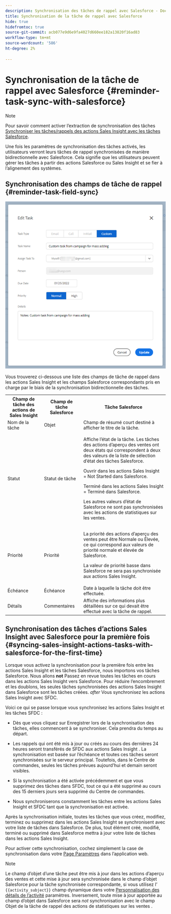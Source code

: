 ```yaml
---
description: Synchronisation des tâches de rappel avec Salesforce - Documents Marketo - Documentation du produit
title: Synchronisation de la tâche de rappel avec Salesforce
hide: true
hidefromtoc: true
source-git-commit: acb077e9d6e9fa4027d660ee182a13820f16ad83
workflow-type: tm+mt
source-wordcount: '586'
ht-degree: 2%

---
```


# Synchronisation de la tâche de rappel avec Salesforce {#reminder-task-sync-with-salesforce}

>[!NOTE]
>
>Pour savoir comment activer l’extraction de synchronisation des tâches [Synchroniser les tâches/rappels des actions Sales Insight avec les tâches Salesforce](/help/marketo/product-docs/marketo-sales-insight/actions/crm/salesforce-integration/salesforce-sync-settings.md#sync-sales-insight-actions-tasks-reminders-to-salesforce-tasks).

Une fois les paramètres de synchronisation des tâches activés, les utilisateurs verront leurs tâches de rappel synchronisées de manière bidirectionnelle avec Salesforce. Cela signifie que les utilisateurs peuvent gérer les tâches à partir des actions Salesforce ou Sales Insight et se fier à l’alignement des systèmes.

## Synchronisation des champs de tâche de rappel {#reminder-task-field-sync}

![](assets/reminder-task-sync-with-salesforce-1.png)

Vous trouverez ci-dessous une liste des champs de tâche de rappel dans les actions Sales Insight et les champs Salesforce correspondants pris en charge par le biais de la synchronisation bidirectionnelle des tâches.

<table>
 <tr>
  <th>Champ de tâche des actions de Sales Insight</th>
  <th>Champ de tâche Salesforce</th>
  <th>Tâche Salesforce</th>
 </tr>
 <tr>
  <td>Nom de la tâche</td>
  <td>Objet</td>
  <td>Champ de résumé court destiné à afficher le titre de la tâche.</td>
 </tr>
 <tr>
  <td>Statut</td>
  <td>Statut de tâche</td>
  <td><p>Affiche l’état de la tâche. Les tâches des actions d’aperçu des ventes ont deux états qui correspondent à deux des valeurs de la liste de sélection d’état des tâches Salesforce.</p>
  <p>Ouvrir dans les actions Sales Insight = Not Started dans Salesforce.</p>
  <p>Terminé dans les actions Sales Insight = Terminé dans Salesforce.</p>
  <p>Les autres valeurs d’état de Salesforce ne sont pas synchronisées avec les actions de statistiques sur les ventes.</p></td>
 </tr>
 <tr>
  <td>Priorité</td>
  <td>Priorité</td>
  <td><p>La priorité des actions d’aperçu des ventes peut être Normale ou Élevée, ce qui correspond aux valeurs de priorité normale et élevée de Salesforce.</p>
  <p>La valeur de priorité basse dans Salesforce ne sera pas synchronisée aux actions Sales Insight.</p></td>
 </tr>
 <tr>
  <td>Échéance</td>
  <td>Échéance</td>
  <td>Date à laquelle la tâche doit être effectuée.</td>
 </tr>
 <tr>
  <td>Détails</td>
  <td>Commentaires</td>
  <td>Affiche des informations plus détaillées sur ce qui devait être effectué avec la tâche de rappel.</td>
 </tr>
</table>

## Synchronisation des tâches d’actions Sales Insight avec Salesforce pour la première fois {#syncing-sales-insight-actions-tasks-with-salesforce-for-the-first-time}

Lorsque vous activez la synchronisation pour la première fois entre les actions Sales Insight et les tâches Salesforce, nous importons vos tâches Salesforce. Nous allons **not** Passez en revue toutes les tâches en cours dans les actions Sales Insight vers Salesforce. Pour réduire l’encombrement et les doublons, les seules tâches synchronisées des actions Sales Insight dans Salesforce sont les tâches créées. *after* Vous synchronisez les actions Sales Insight avec SFDC.

Voici ce qui se passe lorsque vous synchronisez les actions Sales Insight et les tâches SFDC :

* Dès que vous cliquez sur Enregistrer lors de la synchronisation des tâches, elles commencent à se synchroniser. Cela prendra du temps au départ.

* Les rappels qui ont été mis à jour ou créés au cours des dernières 24 heures seront transférés de SFDC aux actions Sales Insight . La synchronisation est basée sur l’échéance et toutes ces tâches seront synchronisées sur le serveur principal. Toutefois, dans le Centre de commandes, seules les tâches prévues aujourd’hui et demain seront visibles.

* Si la synchronisation a été activée précédemment et que vous supprimez des tâches dans SFDC, tout ce qui a été supprimé au cours des 15 derniers jours sera supprimé du Centre de commandes.

* Nous synchroniserons constamment les tâches entre les actions Sales Insight et SFDC tant que la synchronisation est activée.

Après la synchronisation initiale, toutes les tâches que vous créez, modifiez, terminez ou supprimez dans les actions Sales Insight se synchronisent avec votre liste de tâches dans Salesforce. De plus, tout élément créé, modifié, terminé ou supprimé dans Salesforce mettra à jour votre liste de tâches dans les actions Sales Insight.

Pour activer cette synchronisation, cochez simplement la case de synchronisation dans votre [Page Paramètres](https://toutapp.com/login) dans l’application web.

>[!NOTE]
>
>Le champ d’objet d’une tâche peut être mis à jour dans les actions d’aperçu des ventes et cette mise à jour sera synchronisée dans le champ d’objet Salesforce pour la tâche synchronisée correspondante, si vous utilisez l’ `{{activity_subject}}` champ dynamique dans votre [Personnalisation des détails de l’activité](/help/marketo/product-docs/marketo-sales-insight/actions/crm/salesforce-integration/configure-salesforce-activity-detail-customization.md) paramètres. Inversement, toute mise à jour apportée au champ d’objet dans Salesforce sera _not_ synchronisation avec le champ Objet de la tâche de rappel des actions de statistiques sur les ventes .
